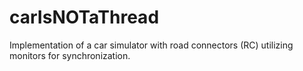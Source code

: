 # carIsNOTaThread

Implementation of a car simulator with road connectors (RC) utilizing monitors for synchronization.


